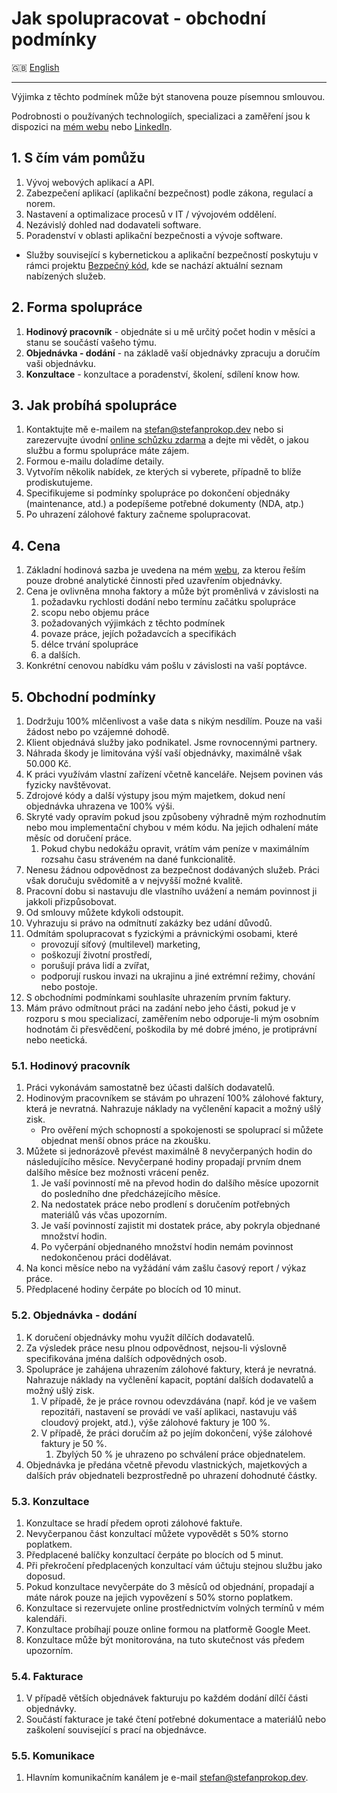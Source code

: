 # Jak spolupracovat - obchodní podmínky

🇬🇧 [English](../en/WAY_OF_WORKING_TOGETHER.md)

---

Výjimka z těchto podmínek může být stanovena pouze písemnou smlouvou.

Podrobnosti o používaných technologiích, specializaci a zaměření jsou k dispozici na [mém webu](https://stefanprokop.dev) nebo [LinkedIn](https://www.linkedin.com/in/stefanprokopdev/).

## 1. S čím vám pomůžu

1. Vývoj webových aplikací a API.
2. Zabezpečení aplikací (aplikační bezpečnost) podle zákona, regulací a norem.
3. Nastavení a optimalizace procesů v IT / vývojovém oddělení.
4. Nezávislý dohled nad dodavateli software.
5. Poradenství v oblasti aplikační bezpečnosti a vývoje software.

- Služby související s kybernetickou a aplikační bezpečností poskytuju v rámci projektu [Bezpečný kód](https://bezpecnykod.cz/sluzby), kde se nachází aktuální seznam nabízených služeb.

## 2. Forma spolupráce

1. **Hodinový pracovník** - objednáte si u mě určitý počet hodin v měsíci a stanu se součástí vašeho týmu.
2. **Objednávka - dodání** - na základě vaší objednávky zpracuju a doručím vaši objednávku.
3. **Konzultace** - konzultace a poradenství, školení, sdílení know how.

## 3. Jak probíhá spolupráce

1. Kontaktujte mě e-mailem na stefan@stefanprokop.dev nebo si zarezervujte úvodní [online schůzku zdarma](https://cal.com/stefanprokopdev/introduction) a dejte mi vědět, o jakou službu a formu spolupráce máte zájem.
2. Formou e-mailu doladíme detaily.
3. Vytvořím několik nabídek, ze kterých si vyberete, případně to blíže prodiskutujeme.
4. Specifikujeme si podmínky spolupráce po dokončení objednáky (maintenance, atd.) a podepíšeme potřebné dokumenty (NDA, atp.)
5. Po uhrazení zálohové faktury začneme spolupracovat.

## 4. Cena

1. Základní hodinová sazba je uvedena na mém [webu](https://stefanprokop.dev#pricing), za kterou řeším pouze drobné analytické činnosti před uzavřením objednávky.
2. Cena je ovlivněna mnoha faktory a může být proměnlivá v závislosti na
   1. požadavku rychlosti dodání nebo termínu začátku spolupráce
   2. scopu nebo objemu práce
   3. požadovaných výjimkách z těchto podmínek
   4. povaze práce, jejích požadavcích a specifikách
   5. délce trvání spolupráce
   6. a dalších.
3. Konkrétní cenovou nabídku vám pošlu v závislosti na vaší poptávce.

## 5. Obchodní podmínky

1. Dodržuju 100% mlčenlivost a vaše data s nikým nesdílím. Pouze na vaši žádost nebo po vzájemné dohodě.
2. Klient objednává služby jako podnikatel. Jsme rovnocennými partnery.
3. Náhrada škody je limitována výší vaší objednávky, maximálně však 50.000 Kč.
4. K práci využívám vlastní zařízení včetně kanceláře. Nejsem povinen vás fyzicky navštěvovat.
5. Zdrojové kódy a další výstupy jsou mým majetkem, dokud není objednávka uhrazena ve 100% výši.
6. Skryté vady opravím pokud jsou způsobeny výhradně mým rozhodnutím nebo mou implementační chybou v mém kódu. Na jejich odhalení máte měsíc od doručení práce.
   1. Pokud chybu nedokážu opravit, vrátím vám peníze v maximálním rozsahu času stráveném na dané funkcionalitě.
7. Nenesu žádnou odpovědnost za bezpečnost dodávaných služeb. Práci však doručuju svědomitě a v nejvyšší možné kvalitě.
8. Pracovní dobu si nastavuju dle vlastního uvážení a nemám povinnost ji jakkoli přizpůsobovat.
9. Od smlouvy můžete kdykoli odstoupit.
10. Vyhrazuju si právo na odmítnutí zakázky bez udání důvodů.
11. Odmítám spolupracovat s fyzickými a právnickými osobami, které
    - provozují síťový (multilevel) marketing,
    - poškozují životní prostředí,
    - porušují práva lidí a zvířat,
    - podporují ruskou invazi na ukrajinu a jiné extrémní režimy, chování nebo postoje.
12. S obchodními podmínkami souhlasíte uhrazením prvním faktury.
13. Mám právo odmítnout práci na zadání nebo jeho části, pokud je v rozporu s mou specializací, zaměřením nebo odporuje-li mým osobním hodnotám či přesvědčení, poškodila by mé dobré jméno, je protiprávní nebo neetická.

### 5.1. Hodinový pracovník

1. Práci vykonávám samostatně bez účasti dalších dodavatelů.
2. Hodinovým pracovníkem se stávám po uhrazení 100% zálohové faktury, která je nevratná. Nahrazuje náklady na vyčlenění kapacit a možný ušlý zisk.
    - Pro ověření mých schopností a spokojenosti se spoluprací si můžete objednat menší obnos práce na zkoušku.
3. Můžete si jednorázově převést maximálně 8 nevyčerpaných hodin do následujícího měsíce. Nevyčerpané hodiny propadají prvním dnem dalšího měsíce bez možnosti vrácení peněz.
   1. Je vaší povinností mě na převod hodin do dalšího měsíce upozornit do posledního dne předcházejícího měsíce.
   2. Na nedostatek práce nebo prodlení s doručením potřebných materiálů vás včas upozorním.
   3. Je vaší povinností zajistit mi dostatek práce, aby pokryla objednané množství hodin.
   4. Po vyčerpání objednaného množství hodin nemám povinnost nedokončenou práci dodělávat.
4. Na konci měsíce nebo na vyžádání vám zašlu časový report / výkaz práce.
5. Předplacené hodiny čerpáte po blocích od 10 minut.

### 5.2. Objednávka - dodání

1. K doručení objednávky mohu využít dílčích dodavatelů.
2. Za výsledek práce nesu plnou odpovědnost, nejsou-li výslovně specifikována jména dalších odpovědných osob.
3. Spolupráce je zahájena uhrazením zálohové faktury, která je nevratná. Nahrazuje náklady na vyčlenění kapacit, poptání dalších dodavatelů a možný ušlý zisk.
   1. V případě, že je práce rovnou odevzdávána (např. kód je ve vašem repozitáři, nastavení se provádí ve vaší aplikaci, nastavuju váš cloudový projekt, atd.), výše zálohové faktury je 100 %.
   2. V případě, že práci doručím až po jejím dokončení, výše zálohové faktury je 50 %.
      1. Zbylých 50 % je uhrazeno po schválení práce objednatelem.
4. Objednávka je předána včetně převodu vlastnických, majetkových a dalších práv objednateli bezprostředně po uhrazení dohodnuté částky.

### 5.3. Konzultace

1. Konzultace se hradí předem oproti zálohové faktuře.
2. Nevyčerpanou část konzultací můžete vypovědět s 50% storno poplatkem.
3. Předplacené balíčky konzultací čerpáte po blocích od 5 minut.
4. Při překročení předplacených konzultací vám účtuju stejnou službu jako doposud.
5. Pokud konzultace nevyčerpáte do 3 měsíců od objednání, propadají a máte nárok pouze na jejich vypovězení s 50% storno poplatkem.
6. Konzultace si rezervujete online prostřednictvím volných termínů v mém kalendáři.
7. Konzultace probíhají pouze online formou na platformě Google Meet.
8. Konzultace může být monitorována, na tuto skutečnost vás předem upozorním.

### 5.4. Fakturace

1. V případě větších objednávek fakturuju po každém dodání dílčí části objednávky.
2. Součástí fakturace je také čtení potřebné dokumentace a materiálů nebo zaškolení související s prací na objednávce.

### 5.5. Komunikace

1. Hlavním komunikačním kanálem je e-mail stefan@stefanprokop.dev.
